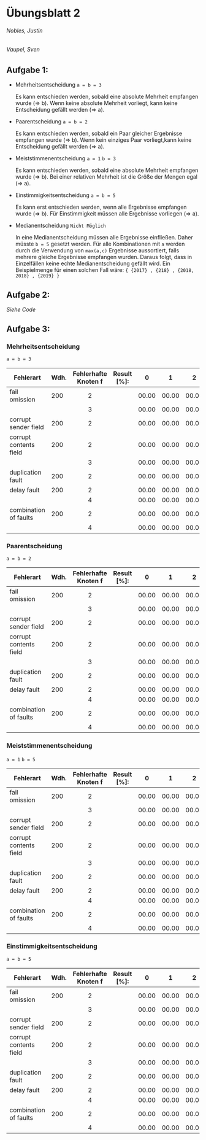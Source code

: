 # Übungsblatt 2
###### Nobles, Justin
###### Vaupel, Sven

## Aufgabe 1:

- Mehrheitsentscheidung
  `a = b = 3`

   Es kann entschieden werden, sobald eine absolute Mehrheit empfangen wurde (&#8658; b).
   Wenn keine absolute Mehrheit vorliegt, kann keine Entscheidung gefällt werden (&#8658; a).


- Paarentscheidung
  `a = b = 2`

   Es kann entschieden werden, sobald ein Paar gleicher Ergebnisse empfangen wurde (&#8658; b).
   Wenn kein einziges Paar vorliegt,kann keine Entscheidung gefällt werden (&#8658; a).


- Meiststimmenentscheidung
  `a = 1`
  `b = 3`

   Es kann entschieden werden, sobald eine absolute Mehrheit empfangen wurde (&#8658; b).
   Bei einer relativen Mehrheit ist die Größe der Mengen egal (&#8658; a).


- Einstimmigkeitsentscheidung
  `a = b = 5`

   Es kann erst entschieden werden, wenn alle Ergebnisse empfangen wurde (&#8658; b).
   Für Einstimmigkeit müssen alle Ergebnisse vorliegen (&#8658; a).


- Medianentscheidung
  `Nicht Möglich`

  In eine Medianentscheidung müssen alle Ergebnisse einfließen. Daher müsste `b = 5` gesetzt werden.
  Für alle Kombinationen mit `a` werden durch die Verwendung von `max(a,c)` Ergebnisse aussortiert, falls mehrere gleiche Ergebnisse empfangen wurden. Daraus folgt, dass in Einzelfällen keine echte  Medianentscheidung gefällt wird.
  Ein Beispielmenge für einen solchen Fall wäre:
  `{ {2017} , {218} , {2018, 2018} , {2019} }`

## Aufgabe 2:

_Siehe Code_

## Aufgabe 3:

### Mehrheitsentscheidung
  `a = b = 3`

  |       Fehlerart        | Wdh. | Fehlerhafte Knoten f | Result [%]: |   0   |   1   |   2   |   3   |   4   |       |
  | ---------------------- | ---- |:--------------------:|:-----------:| ----- | ----- | ----- | ----- | ----- | ----- |
  | fail omission          | 200  |          2           |             | 00.00 | 00.00 | 00.00 | 00.00 | 00.00 | 00.00 |
  |                        |      |          3           |             | 00.00 | 00.00 | 00.00 | 00.00 | 00.00 | 00.00 |
  | corrupt sender field   | 200  |          2           |             | 00.00 | 00.00 | 00.00 | 00.00 | 00.00 | 00.00 |
  | corrupt contents field | 200  |          2           |             | 00.00 | 00.00 | 00.00 | 00.00 | 00.00 | 00.00 |
  |                        |      |          3           |             | 00.00 | 00.00 | 00.00 | 00.00 | 00.00 | 00.00 |
  | duplication fault      | 200  |          2           |             | 00.00 | 00.00 | 00.00 | 00.00 | 00.00 | 00.00 |
  | delay fault            | 200  |          2           |             | 00.00 | 00.00 | 00.00 | 00.00 | 00.00 | 00.00 |
  |                        |      |          4           |             | 00.00 | 00.00 | 00.00 | 00.00 | 00.00 | 00.00 |
  | combination of faults  | 200  |          2           |             | 00.00 | 00.00 | 00.00 | 00.00 | 00.00 | 00.00 |
  |                        |      |          4           |             | 00.00 | 00.00 | 00.00 | 00.00 | 00.00 | 00.00 |


### Paarentscheidung
  `a = b = 2`

  |       Fehlerart        | Wdh. | Fehlerhafte Knoten f | Result [%]: |   0   |   1   |   2   |   3   |   4   |       |
  | ---------------------- | ---- |:--------------------:|:-----------:| ----- | ----- | ----- | ----- | ----- | ----- |
  | fail omission          | 200  |          2           |             | 00.00 | 00.00 | 00.00 | 00.00 | 00.00 | 00.00 |
  |                        |      |          3           |             | 00.00 | 00.00 | 00.00 | 00.00 | 00.00 | 00.00 |
  | corrupt sender field   | 200  |          2           |             | 00.00 | 00.00 | 00.00 | 00.00 | 00.00 | 00.00 |
  | corrupt contents field | 200  |          2           |             | 00.00 | 00.00 | 00.00 | 00.00 | 00.00 | 00.00 |
  |                        |      |          3           |             | 00.00 | 00.00 | 00.00 | 00.00 | 00.00 | 00.00 |
  | duplication fault      | 200  |          2           |             | 00.00 | 00.00 | 00.00 | 00.00 | 00.00 | 00.00 |
  | delay fault            | 200  |          2           |             | 00.00 | 00.00 | 00.00 | 00.00 | 00.00 | 00.00 |
  |                        |      |          4           |             | 00.00 | 00.00 | 00.00 | 00.00 | 00.00 | 00.00 |
  | combination of faults  | 200  |          2           |             | 00.00 | 00.00 | 00.00 | 00.00 | 00.00 | 00.00 |
  |                        |      |          4           |             | 00.00 | 00.00 | 00.00 | 00.00 | 00.00 | 00.00 |

### Meiststimmenentscheidung
  `a = 1`
  `b = 5`

  |       Fehlerart        | Wdh. | Fehlerhafte Knoten f | Result [%]: |   0   |   1   |   2   |   3   |   4   |       |
  | ---------------------- | ---- |:--------------------:|:-----------:| ----- | ----- | ----- | ----- | ----- | ----- |
  | fail omission          | 200  |          2           |             | 00.00 | 00.00 | 00.00 | 00.00 | 00.00 | 00.00 |
  |                        |      |          3           |             | 00.00 | 00.00 | 00.00 | 00.00 | 00.00 | 00.00 |
  | corrupt sender field   | 200  |          2           |             | 00.00 | 00.00 | 00.00 | 00.00 | 00.00 | 00.00 |
  | corrupt contents field | 200  |          2           |             | 00.00 | 00.00 | 00.00 | 00.00 | 00.00 | 00.00 |
  |                        |      |          3           |             | 00.00 | 00.00 | 00.00 | 00.00 | 00.00 | 00.00 |
  | duplication fault      | 200  |          2           |             | 00.00 | 00.00 | 00.00 | 00.00 | 00.00 | 00.00 |
  | delay fault            | 200  |          2           |             | 00.00 | 00.00 | 00.00 | 00.00 | 00.00 | 00.00 |
  |                        |      |          4           |             | 00.00 | 00.00 | 00.00 | 00.00 | 00.00 | 00.00 |
  | combination of faults  | 200  |          2           |             | 00.00 | 00.00 | 00.00 | 00.00 | 00.00 | 00.00 |
  |                        |      |          4           |             | 00.00 | 00.00 | 00.00 | 00.00 | 00.00 | 00.00 |

### Einstimmigkeitsentscheidung
  `a = b = 5`

  |       Fehlerart        | Wdh. | Fehlerhafte Knoten f | Result [%]: |   0   |   1   |   2   |   3   |   4   |       |
  | ---------------------- | ---- |:--------------------:|:-----------:| ----- | ----- | ----- | ----- | ----- | ----- |
  | fail omission          | 200  |          2           |             | 00.00 | 00.00 | 00.00 | 00.00 | 00.00 | 00.00 |
  |                        |      |          3           |             | 00.00 | 00.00 | 00.00 | 00.00 | 00.00 | 00.00 |
  | corrupt sender field   | 200  |          2           |             | 00.00 | 00.00 | 00.00 | 00.00 | 00.00 | 00.00 |
  | corrupt contents field | 200  |          2           |             | 00.00 | 00.00 | 00.00 | 00.00 | 00.00 | 00.00 |
  |                        |      |          3           |             | 00.00 | 00.00 | 00.00 | 00.00 | 00.00 | 00.00 |
  | duplication fault      | 200  |          2           |             | 00.00 | 00.00 | 00.00 | 00.00 | 00.00 | 00.00 |
  | delay fault            | 200  |          2           |             | 00.00 | 00.00 | 00.00 | 00.00 | 00.00 | 00.00 |
  |                        |      |          4           |             | 00.00 | 00.00 | 00.00 | 00.00 | 00.00 | 00.00 |
  | combination of faults  | 200  |          2           |             | 00.00 | 00.00 | 00.00 | 00.00 | 00.00 | 00.00 |
  |                        |      |          4           |             | 00.00 | 00.00 | 00.00 | 00.00 | 00.00 | 00.00 |

